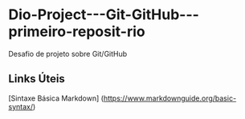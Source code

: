 # Dio-Project---Git-GitHub---primeiro-reposit-rio
Desafio de projeto sobre Git/GitHub

## Links Úteis
[Sintaxe Básica Markdown] (https://www.markdownguide.org/basic-syntax/)
